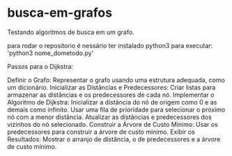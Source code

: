 # busca-em-grafos
Testando algoritmos de busca em um grafo.


para rodar o repositorio é nessário ter instalado python3
para executar:
'python3 nome_dometodo.py'

Passos para o Dijkstra:

Definir o Grafo: Representar o grafo usando uma estrutura adequada, como um dicionário.
Inicializar as Distâncias e Predecessores: Criar listas para armazenar as distâncias e os predecessores de cada nó.
Implementar o Algoritmo de Dijkstra:
Inicializar a distância do nó de origem como 0 e as demais como infinito.
Usar uma fila de prioridade para selecionar o próximo nó com a menor distância.
Atualizar as distâncias e predecessores dos vizinhos do nó selecionado.
Construir a Árvore de Custo Mínimo: Usar os predecessores para construir a árvore de custo mínimo.
Exibir os Resultados: Mostrar o arranjo de distância, o de predecessores e a árvore de custo mínimo.
